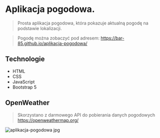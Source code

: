 # Aplikacja pogodowa.


>Prosta aplikacja pogodowa, która pokazuje aktualną pogodę na podstawie lokalizacji. 



>Pogodę można zobaczyć pod adresem: https://bar-85.github.io/aplikacja-pogodowa/


## Technologie
* HTML
* CSS
* JavaScript
* Bootstrap 5


## OpenWeather
>Skorzystano z darmowego API do pobierania danych pogodowych
https://openweathermap.org/


![aplikacja-pogodowa jpg](https://user-images.githubusercontent.com/105555319/168445853-da4e7ef8-a436-4160-9cd0-3b8aeb1adeae.png)

